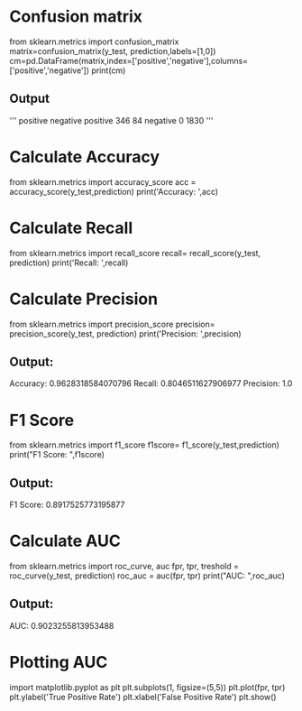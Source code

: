 # Confusion matrix

from sklearn.metrics import confusion_matrix
matrix=confusion_matrix(y_test, prediction,labels=[1,0])
cm=pd.DataFrame(matrix,index=['positive','negative'],columns=['positive','negative'])
print(cm)

## Output

'''          positive  negative
positive       346        84
negative         0      1830
'''

# Calculate Accuracy
from sklearn.metrics import accuracy_score
acc = accuracy_score(y_test,prediction)
print('Accuracy: ',acc)

# Calculate Recall
from sklearn.metrics import recall_score
recall= recall_score(y_test, prediction)
print('Recall: ',recall)

# Calculate Precision
from sklearn.metrics import precision_score
precision= precision_score(y_test, prediction)
print('Precision: ',precision)

## Output:
Accuracy:  0.9628318584070796
Recall:  0.8046511627906977
Precision:  1.0

# F1 Score
from sklearn.metrics import f1_score
f1score= f1_score(y_test,prediction)
print("F1 Score: ",f1score)

## Output:
F1 Score:  0.8917525773195877

# Calculate AUC 
from sklearn.metrics import roc_curve, auc
fpr, tpr, treshold = roc_curve(y_test, prediction)
roc_auc = auc(fpr, tpr)
print("AUC: ",roc_auc)

## Output:
AUC:  0.9023255813953488

# Plotting AUC
import matplotlib.pyplot as plt
plt.subplots(1, figsize=(5,5))
plt.plot(fpr, tpr)
plt.ylabel('True Positive Rate')
plt.xlabel('False Positive Rate')
plt.show()
